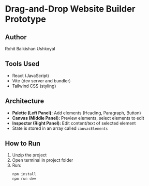 # Drag-and-Drop Website Builder Prototype

## Author
Rohit Balkishan Ushkoyal

## Tools Used
- React (JavaScript)
- Vite (dev server and bundler)
- Tailwind CSS (styling)

## Architecture
- **Palette (Left Panel):** Add elements (Heading, Paragraph, Button)
- **Canvas (Middle Panel):** Preview elements, select elements to edit
- **Inspector (Right Panel):** Edit content/text of selected element
- State is stored in an array called `canvasElements`

## How to Run
1. Unzip the project
2. Open terminal in project folder
3. Run:
   ```bash
   npm install
   npm run dev
